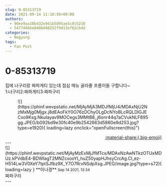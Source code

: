 ```yaml
---
slug: 0-85313719
date: 2021-09-14 11:16:56+09:00
authors:
  - 90ee9aa10b432e941b5895ae5c0c5210
  - 5477d46be848bd40252f9d13ef62cb4d
categories:
  - Nagyung
tags:
  - Fan Post
---
```


# 0-85313719

<div class="post-container" markdown="1">
<div class="content-container md-sidebar__scrollwrap" markdown="1">

집에 너구리랑 짜파게티 있는데 점심 메뉴 골라줄 프롬이들 구합니다~<br>1:너구리2:짜파게티3:짜파구리
<figure markdown="1">
![](https://phinf.wevpstatic.net/MjAyMjA3MDJfMjU4/MDAxNjU2NzMxMjg0Mjgx.j8dEAoFkY0O76zDChyOLgDcNYoBLcRQLDlGJECxo9Ksg.NkuIayav9MOCegs3MMtB8_j6onr44q7aCVukNLF895gg.JPEG/b092bd9e30fc40e9b2542663d5860e9d253.jpg?type=e1920){ loading=lazy onclick="openFullscreen(this)"}
</figure>


</div>
</div>

<div style="text-align: right;" markdown="1">
<a href="https://weverse.io/fromis9/fanpost/0-85313719" style="text-align: right;">:material-share:{.big-emoji}</a>
</div>
---

<div class="comments-container md-sidebar__scrollwrap" markdown="1">
<div class="comment" markdown="1">
<div class='id-container' markdown="1">
![](https://phinf.wevpstatic.net/MjAyMzExMjJfMTcx/MDAxNzAwNTkzOTUxMDUz.kPVdbE4-BDWIagT2MNZcxooYI_huZ50yapHJhsyCrcAg.Cl_ez-H514Lw3V0XeY7tptSJfbz9X_Y7O7RrxNSdpXsg.JPEG/image.jpg?type=s72){ loading=lazy }
**<span class="artist">이나경</span>** <small>Sep 14 2021, 13:34</small><br>
</div>
<div class='comment-body' markdown="1">
짜파구리
</div>
</div>
</div>
---
